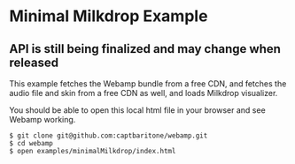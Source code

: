 # Minimal Milkdrop Example

## API is still being finalized and may change when released

This example fetches the Webamp bundle from a free CDN, and fetches the audio file and skin from a free CDN as well, and loads Milkdrop visualizer.

You should be able to open this local html file in your browser and see Webamp working.

```
$ git clone git@github.com:captbaritone/webamp.git
$ cd webamp
$ open examples/minimalMilkdrop/index.html
```
